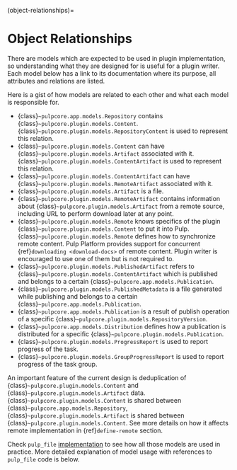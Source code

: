 (object-relationships)=

# Object Relationships

There are models which are expected to be used in plugin implementation, so understanding what they
are designed for is useful for a plugin writer. Each model below has a link to its documentation
where its purpose, all attributes and relations are listed.

Here is a gist of how models are related to each other and what each model is responsible for.

- {class}`~pulpcore.app.models.Repository` contains {class}`~pulpcore.plugin.models.Content`.
  {class}`~pulpcore.plugin.models.RepositoryContent` is used to represent this relation.
- {class}`~pulpcore.plugin.models.Content` can have {class}`~pulpcore.plugin.models.Artifact`
  associated with it. {class}`~pulpcore.plugin.models.ContentArtifact` is used to represent this
  relation.
- {class}`~pulpcore.plugin.models.ContentArtifact` can have
  {class}`~pulpcore.plugin.models.RemoteArtifact` associated with it.
- {class}`~pulpcore.plugin.models.Artifact` is a file.
- {class}`~pulpcore.plugin.models.RemoteArtifact` contains information about
  {class}`~pulpcore.plugin.models.Artifact` from a remote source, including URL to perform
  download later at any point.
- {class}`~pulpcore.plugin.models.Remote` knows specifics of the plugin
  {class}`~pulpcore.plugin.models.Content` to put it into Pulp.
  {class}`~pulpcore.plugin.models.Remote` defines how to synchronize remote content. Pulp
  Platform provides support for concurrent  {ref}`downloading <download-docs>` of remote content.
  Plugin writer is encouraged to use one of them but is not required to.
- {class}`~pulpcore.plugin.models.PublishedArtifact` refers to
  {class}`~pulpcore.plugin.models.ContentArtifact` which is published and belongs to a certain
  {class}`~pulpcore.app.models.Publication`.
- {class}`~pulpcore.plugin.models.PublishedMetadata` is a file generated while publishing and
  belongs to a certain {class}`~pulpcore.app.models.Publication`.
- {class}`~pulpcore.app.models.Publication` is a result of publish operation of a specific
  {class}`~pulpcore.plugin.models.RepositoryVersion`.
- {class}`~pulpcore.app.models.Distribution` defines how a publication is distributed for a specific
  {class}`~pulpcore.plugin.models.Publication`.
- {class}`~pulpcore.plugin.models.ProgressReport` is used to report progress of the task.
- {class}`~pulpcore.plugin.models.GroupProgressReport` is used to report progress of the task group.

An important feature of the current design is deduplication of
{class}`~pulpcore.plugin.models.Content` and {class}`~pulpcore.plugin.models.Artifact` data.
{class}`~pulpcore.plugin.models.Content` is shared between {class}`~pulpcore.app.models.Repository`,
{class}`~pulpcore.plugin.models.Artifact` is shared between
{class}`~pulpcore.plugin.models.Content`.
See more details on how it affects remote implementation in {ref}`define-remote` section.

Check `pulp_file` [implementation](https://github.com/pulp/pulp_file/) to see how all
those models are used in practice.
More detailed explanation of model usage with references to `pulp_file` code is below.
